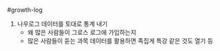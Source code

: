 #growth-log


1. 나우로그 데이터를 토대로 통계 내기
	- 왜 많은 사람들이 그로스 로그에 가입하는지
	- 많은 사람들이 듣는 과목 데이터를 활용하면 족집게 특강 같은 것도 열기 등